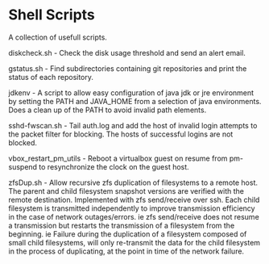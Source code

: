 Shell Scripts
=============

A collection of usefull scripts.

diskcheck.sh - Check the disk usage threshold and send an alert email.

gstatus.sh - Find subdirectories containing git repositories and print the
    status of each repository.

jdkenv - A script to allow easy configuration of java jdk or jre environment by
    setting the PATH and JAVA_HOME from a selection of java environments. Does
    a clean up of the PATH to avoid invalid path elements.

sshd-fwscan.sh - Tail auth.log and add the host of invalid login attempts to
    the packet filter for blocking. The hosts of successful logins are not
    blocked.

vbox_restart_pm_utils - Reboot a virtualbox guest on resume from pm-suspend to
    resynchronize the clock on the guest host.

zfsDup.sh - Allow recursive zfs duplication of filesystems to a remote host. The
    parent and child filesystem snapshot versions are verified with the remote
    destination. Implemented with zfs send/receive over ssh.
    Each child filesystem is transmitted independently to improve transmission
    efficiency in the case of network outages/errors. ie zfs send/receive does
    not resume a transmission but restarts the transmission of a filesystem
    from the beginning. ie Failure during the duplication of a filesystem
    composed of small child filesystems, will only re-transmit the data for the
    child filesystem in the process of duplicating, at the point in time of
    the network failure.
